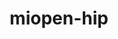 ---
title: "miopen-hip"
layout: cache
categories: [package, develop-2025-05-25]
meta: {"compilers": ["gcc@13.2.0"], "num_specs": 2, "num_specs_by_stack": {"ml-linux-x86_64-rocm": 2, "root": 2}, "oss": ["ubuntu24.04"], "platforms": ["linux"], "stacks": ["ml-linux-x86_64-rocm", "root"], "targets": ["x86_64_v3"], "versions": ["6.3.3"]}
spec_details: [{"compiler": "gcc@13.2.0", "hash": "3s2usbfoxydpcyzm727h47qk3mbj36s7", "os": "ubuntu24.04", "platform": "linux", "size": "-", "stacks": ["ml-linux-x86_64-rocm", "root"], "target": "x86_64_v3", "variants": ["~asan", "build_system=cmake", "build_type=Release", "~ck", "generator=make", "~ipo", "patches:=f8aea66"], "versions": ["6.3.3"]}, {"compiler": "gcc@13.2.0", "hash": "mcolxwl7lxpm62vsm6d4jfjvfigsv547", "os": "ubuntu24.04", "platform": "linux", "size": "-", "stacks": ["ml-linux-x86_64-rocm", "root"], "target": "x86_64_v3", "variants": ["~asan", "build_system=cmake", "build_type=Release", "~ck", "generator=make", "~ipo", "patches:=f8aea66"], "versions": ["6.3.3"]}]
---